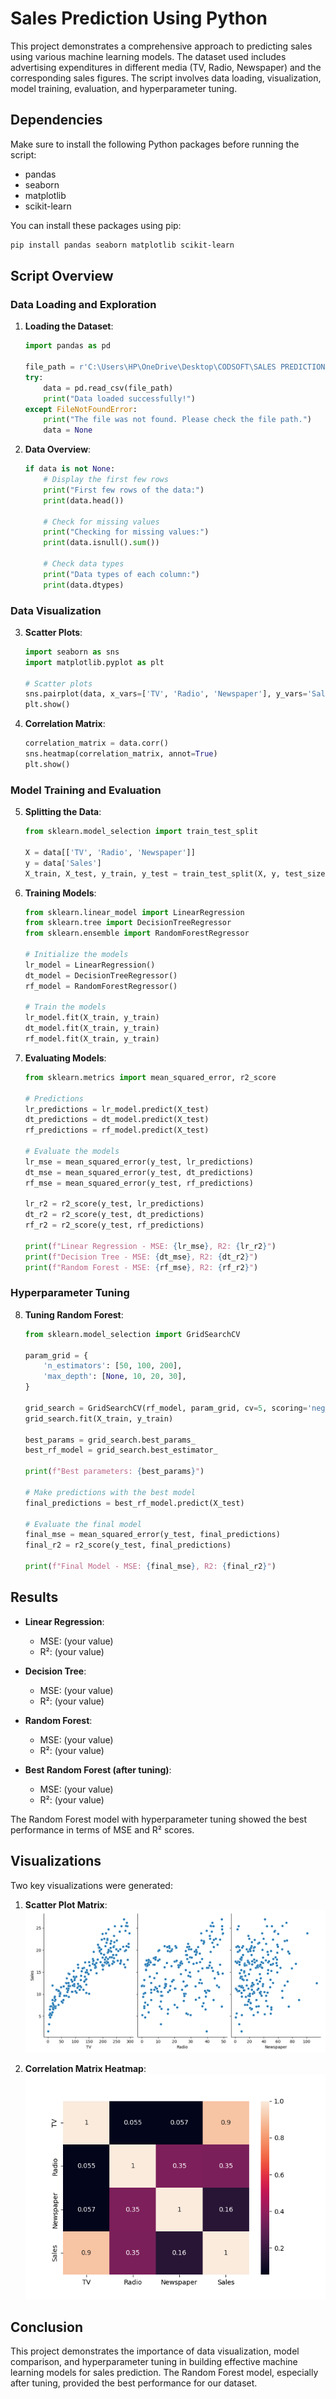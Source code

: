 # Sales Prediction Using Python

This project demonstrates a comprehensive approach to predicting sales using various machine learning models. The dataset used includes advertising expenditures in different media (TV, Radio, Newspaper) and the corresponding sales figures. The script involves data loading, visualization, model training, evaluation, and hyperparameter tuning.

## Dependencies

Make sure to install the following Python packages before running the script:

- pandas
- seaborn
- matplotlib
- scikit-learn

You can install these packages using pip:

```bash
pip install pandas seaborn matplotlib scikit-learn
```

## Script Overview

### Data Loading and Exploration

1. **Loading the Dataset**:
    ```python
    import pandas as pd

    file_path = r'C:\Users\HP\OneDrive\Desktop\CODSOFT\SALES PREDICTION USING PYTHON\advertising.csv'
    try:
        data = pd.read_csv(file_path)
        print("Data loaded successfully!")
    except FileNotFoundError:
        print("The file was not found. Please check the file path.")
        data = None
    ```

2. **Data Overview**:
    ```python
    if data is not None:
        # Display the first few rows
        print("First few rows of the data:")
        print(data.head())

        # Check for missing values
        print("Checking for missing values:")
        print(data.isnull().sum())

        # Check data types
        print("Data types of each column:")
        print(data.dtypes)
    ```

### Data Visualization

3. **Scatter Plots**:
    ```python
    import seaborn as sns
    import matplotlib.pyplot as plt

    # Scatter plots
    sns.pairplot(data, x_vars=['TV', 'Radio', 'Newspaper'], y_vars='Sales', height=5, aspect=0.7, kind='scatter')
    plt.show()
    ```

4. **Correlation Matrix**:
    ```python
    correlation_matrix = data.corr()
    sns.heatmap(correlation_matrix, annot=True)
    plt.show()
    ```

### Model Training and Evaluation

5. **Splitting the Data**:
    ```python
    from sklearn.model_selection import train_test_split

    X = data[['TV', 'Radio', 'Newspaper']]
    y = data['Sales']
    X_train, X_test, y_train, y_test = train_test_split(X, y, test_size=0.2, random_state=42)
    ```

6. **Training Models**:
    ```python
    from sklearn.linear_model import LinearRegression
    from sklearn.tree import DecisionTreeRegressor
    from sklearn.ensemble import RandomForestRegressor

    # Initialize the models
    lr_model = LinearRegression()
    dt_model = DecisionTreeRegressor()
    rf_model = RandomForestRegressor()

    # Train the models
    lr_model.fit(X_train, y_train)
    dt_model.fit(X_train, y_train)
    rf_model.fit(X_train, y_train)
    ```

7. **Evaluating Models**:
    ```python
    from sklearn.metrics import mean_squared_error, r2_score

    # Predictions
    lr_predictions = lr_model.predict(X_test)
    dt_predictions = dt_model.predict(X_test)
    rf_predictions = rf_model.predict(X_test)

    # Evaluate the models
    lr_mse = mean_squared_error(y_test, lr_predictions)
    dt_mse = mean_squared_error(y_test, dt_predictions)
    rf_mse = mean_squared_error(y_test, rf_predictions)

    lr_r2 = r2_score(y_test, lr_predictions)
    dt_r2 = r2_score(y_test, dt_predictions)
    rf_r2 = r2_score(y_test, rf_predictions)

    print(f"Linear Regression - MSE: {lr_mse}, R2: {lr_r2}")
    print(f"Decision Tree - MSE: {dt_mse}, R2: {dt_r2}")
    print(f"Random Forest - MSE: {rf_mse}, R2: {rf_r2}")
    ```

### Hyperparameter Tuning

8. **Tuning Random Forest**:
    ```python
    from sklearn.model_selection import GridSearchCV

    param_grid = {
        'n_estimators': [50, 100, 200],
        'max_depth': [None, 10, 20, 30],
    }

    grid_search = GridSearchCV(rf_model, param_grid, cv=5, scoring='neg_mean_squared_error')
    grid_search.fit(X_train, y_train)

    best_params = grid_search.best_params_
    best_rf_model = grid_search.best_estimator_

    print(f"Best parameters: {best_params}")

    # Make predictions with the best model
    final_predictions = best_rf_model.predict(X_test)

    # Evaluate the final model
    final_mse = mean_squared_error(y_test, final_predictions)
    final_r2 = r2_score(y_test, final_predictions)

    print(f"Final Model - MSE: {final_mse}, R2: {final_r2}")
    ```

## Results

- **Linear Regression**:
  - MSE: (your value)
  - R²: (your value)

- **Decision Tree**:
  - MSE: (your value)
  - R²: (your value)

- **Random Forest**:
  - MSE: (your value)
  - R²: (your value)

- **Best Random Forest (after tuning)**:
  - MSE: (your value)
  - R²: (your value)

The Random Forest model with hyperparameter tuning showed the best performance in terms of MSE and R² scores.

## Visualizations

Two key visualizations were generated:

1. **Scatter Plot Matrix**:
   ![Scatter Plot Matrix](scatter_plot_matrix.png)

2. **Correlation Matrix Heatmap**:
   ![Correlation Matrix Heatmap](correlation_matrix_heatmap.png)

## Conclusion

This project demonstrates the importance of data visualization, model comparison, and hyperparameter tuning in building effective machine learning models for sales prediction. The Random Forest model, especially after tuning, provided the best performance for our dataset.
